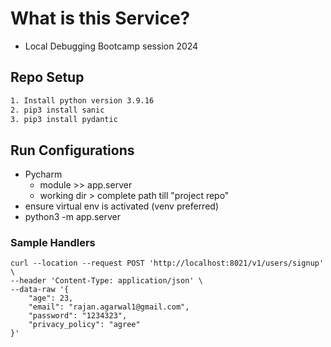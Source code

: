 # What is this Service?
- Local Debugging Bootcamp session 2024


## Repo Setup

```bash
1. Install python version 3.9.16
2. pip3 install sanic
3. pip3 install pydantic
```

## Run Configurations
- Pycharm 
  - module >> app.server
  - working dir > complete path till "project repo"
- ensure virtual env is activated (venv preferred)
- python3 -m app.server

### Sample Handlers

```shell
curl --location --request POST 'http://localhost:8021/v1/users/signup' \
--header 'Content-Type: application/json' \
--data-raw '{
    "age": 23,
    "email": "rajan.agarwal1@gmail.com",
    "password": "1234323",
    "privacy_policy": "agree"
}'
```